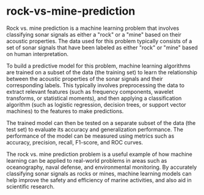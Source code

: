 # rock-vs-mine-prediction
Rock vs. mine prediction is a machine learning problem that involves classifying sonar signals as either a "rock" or a "mine" based on their acoustic properties. The data used for this problem typically consists of a set of sonar signals that have been labeled as either "rock" or "mine" based on human interpretation.

To build a predictive model for this problem, machine learning algorithms are trained on a subset of the data (the training set) to learn the relationship between the acoustic properties of the sonar signals and their corresponding labels. This typically involves preprocessing the data to extract relevant features (such as frequency components, wavelet transforms, or statistical moments), and then applying a classification algorithm (such as logistic regression, decision trees, or support vector machines) to the features to make predictions.

The trained model can then be tested on a separate subset of the data (the test set) to evaluate its accuracy and generalization performance. The performance of the model can be measured using metrics such as accuracy, precision, recall, F1-score, and ROC curves.

The rock vs. mine prediction problem is a useful example of how machine learning can be applied to real-world problems in areas such as oceanography, naval defense, and environmental monitoring. By accurately classifying sonar signals as rocks or mines, machine learning models can help improve the safety and efficiency of marine activities, and also aid in scientific research.
